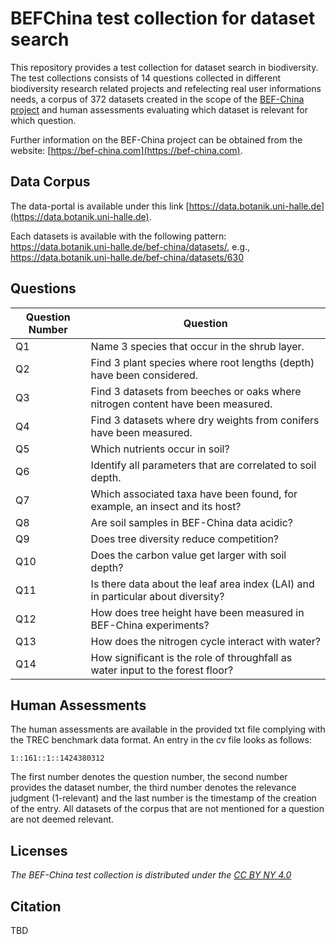 # BEFChina test collection for dataset search

This repository provides a test collection for dataset search in biodiversity. The test collections consists of 14 questions collected in different biodiversity research related projects and refelecting real user informations needs, a corpus of 372 datasets created in the scope of the [BEF-China project](https://bef-china.com) and human assessments evaluating which dataset is relevant for which question. 

Further information on the BEF-China project can be obtained from the website: [https://bef-china.com](https://bef-china.com).

## Data Corpus

The data-portal is available under this link [https://data.botanik.uni-halle.de](https://data.botanik.uni-halle.de).

Each datasets is available with the following pattern: https://data.botanik.uni-halle.de/bef-china/datasets/<dataset-number>, e.g., https://data.botanik.uni-halle.de/bef-china/datasets/630

## Questions

| Question Number | Question |
| ------ | ------ |
|Q1	|Name 3 species that occur in the shrub layer.|
|Q2	|Find 3 plant species where root lengths (depth) have been considered.|
|Q3	|Find 3 datasets from beeches or oaks where nitrogen content have been measured.|
|Q4	|Find 3 datasets where dry weights from conifers have been measured.|
|Q5	|Which nutrients occur in soil?|
|Q6	|Identify all parameters that are correlated to soil depth.|
|Q7	|Which associated taxa have been found, for example, an insect and its host?|
|Q8	|Are soil samples in BEF-China data acidic?|
|Q9	|Does tree diversity reduce competition?|
|Q10|Does the carbon value get larger with soil depth?|
|Q11|Is there data about the leaf area index (LAI) and in particular about diversity?|
|Q12|How does tree height have been measured in BEF-China experiments?|
|Q13|How does the nitrogen cycle interact with water?|
|Q14|How significant is the role of throughfall as water input to the forest floor?|

## Human Assessments

The human assessments are available in the provided txt file complying with the TREC benchmark data format. An entry in the cv file looks as follows:

```
1::161::1::1424380312
```

The first number denotes the question number, the second number provides the dataset number, the third number denotes the relevance judgment (1-relevant) and the last number is the timestamp of the creation of the entry. All datasets of the corpus that are not mentioned for a question are not deemed relevant.

## Licenses

*The BEF-China test collection is distributed under the [CC BY NY 4.0](https://creativecommons.org/licenses/by-nc/4.0/)*

## Citation

TBD